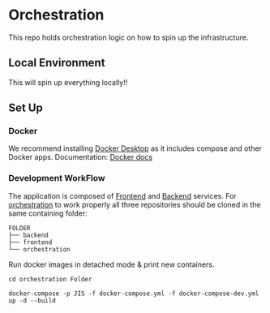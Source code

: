 # Orchestration

This repo holds orchestration logic on how to spin up the infrastructure.

## Local Environment

This will spin up everything locally!!

## Set Up

### Docker

We recommend installing [Docker Desktop](https://www.docker.com/get-started "Docker Desktop Get Started") as it includes compose and other Docker apps.
Documentation: [Docker docs](https://docs.docker.com/compose/install/ "Docker Desktop Get Started")

### Development WorkFlow

The application is composed of [Frontend](https://github.com/robinferm/jobs-in-sweden-FE "Frontend Repo") and [Backend](https://github.com/robinferm/jobs-in-sweden-BE "Backend repo") services. For [orchestration](https://github.com/robinferm/jobs-in-sweden-DockerCompose "compose repo") to work properly all three repositories should be cloned in the same containing folder:

```
FOLDER
├── backend
├── frontend
└── orchestration
```

Run docker images in detached mode & print new containers.

```
cd orchestration Folder

docker-compose -p JIS -f docker-compose.yml -f docker-compose-dev.yml up -d --build
```
